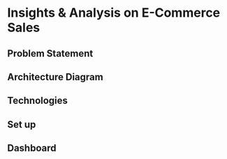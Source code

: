 # Insights & Analysis on E-Commerce Sales

## Problem Statement

## Architecture Diagram

## Technologies

## Set up

## Dashboard